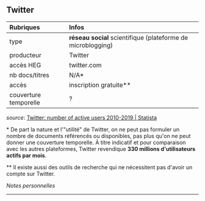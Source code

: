 ## Twitter

| Rubriques | Infos |
| :-------- | :---- |
| type | **réseau social** scientifique (plateforme de microblogging) |
| producteur | Twitter |
| accès HEG | twitter.com |
| nb docs/titres | N/A\* |
| accès | inscription gratuite\** |
| couverture temporelle | ? |

*source*: [Twitter: number of active users 2010-2019 | Statista](https://www.statista.com/statistics/282087/number-of-monthly-active-twitter-users/)

\* De part la nature et l'"utilité" de Twitter, on ne peut pas formuler un nombre de documents référencés ou disponibles, pas plus qu'on ne peut donner une couverture temporelle. À titre indicatif et pour comparaison avec les autres plateformes, Twitter revendique **330 millions d'utilisateurs actifs par mois**.   

\** Il existe aussi des outils de recherche qui ne nécessitent pas d'avoir un compte sur Twitter.

*Notes personnelles*

---
